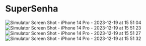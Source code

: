 # SuperSenha

![Simulator Screen Shot - iPhone 14 Pro - 2023-12-19 at 15 51 04](https://github.com/AlexandreTertuliano/SuperSenha/assets/38267460/1c177b97-fdfc-402c-a7e4-03f82ed3c117)
![Simulator Screen Shot - iPhone 14 Pro - 2023-12-19 at 15 51 23](https://github.com/AlexandreTertuliano/SuperSenha/assets/38267460/e471238b-fb12-449b-b68d-0e5075bbebbb)
![Simulator Screen Shot - iPhone 14 Pro - 2023-12-19 at 15 51 27](https://github.com/AlexandreTertuliano/SuperSenha/assets/38267460/896e63b5-16c8-4164-a531-3dded73097ef)
![Simulator Screen Shot - iPhone 14 Pro - 2023-12-19 at 15 51 32](https://github.com/AlexandreTertuliano/SuperSenha/assets/38267460/0ceabc15-bb82-43dd-9260-c4138b6cd2b2)



